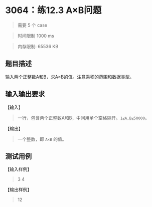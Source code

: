 # 3064：练12.3 A×B问题

> 需要 5 个 case

> 时间限制 1000 ms

> 内存限制: 65536 KB

## 题目描述

输入两个正整数A和B，求A×B的值。注意乘积的范围和数据类型。

## 输入输出要求

【输入】

> 一行，包含两个正整数A和B，中间用单个空格隔开。`1≤A,B≤50000`。

【输出】

> 一个整数，即 `A×B` 的值。

## 测试用例

【输入样例】

> 3 4

【输出样例】

> 12






